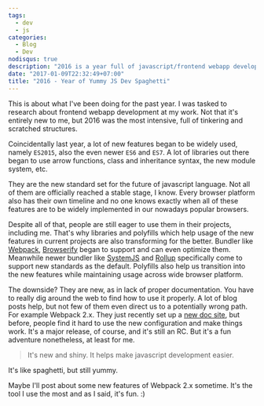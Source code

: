 ```yaml
---
tags:
  - dev
  - js
categories:
  - Blog
  - Dev
nodisqus: true
description: "2016 is a year full of javascript/frontend webapp development spaghetti for me."
date: "2017-01-09T22:32:49+07:00"
title: "2016 - Year of Yummy JS Dev Spaghetti"
---
```


This is about what I've been doing for the past year.
I was tasked to research about frontend webapp development at my work. Not that it's entirely new to me, but 2016 was
the most intensive, full of tinkering and scratched structures.

Coincidentally last year, a lot of new features began to be widely used, namely `ES2015`,
also the even newer `ES6` and `ES7`. A lot of libraries out there began to use arrow functions,
class and inheritance syntax, the new module system, etc.

They are the new standard set for the future of javascript language.
Not all of them are officially reached a stable stage, I know. Every browser platform also has their own timeline and
no one knows exactly when all of these features are to be widely implemented in our nowadays popular browsers.

Despite all of that, people are still eager to use them in their projects, including me. That's why libraries and
polyfills which help usage of the new features in current projects are also transforming for the better.
Bundler like [Webpack](https://github.com/webpack/webpack), [Browserify](http://browserify.org/) began to support and
can even optimize them. Meanwhile newer bundler like [SystemJS](https://github.com/systemjs/systemjs) and
[Rollup](http://rollupjs.org/) specifically come to support new standards as
the default. Polyfills also help us transition into the new features while maintaining usage across wide browser platform.

The downside? They are new, as in lack of proper documentation. You have to really dig around the web to find how
to use it properly. A lot of blog posts help, but not few of them even direct us to a potentially wrong path.
For example Webpack 2.x. They just recently set up a [new doc site](https://webpack.js.org), but before,
people find it hard to use the new configuration and make things work.
It's a major release, of course, and it's still an RC. But it's a fun adventure nonetheless, at least for me.

> It's new and shiny. It helps make javascript development easier.

It's like spaghetti, but still yummy.

Maybe I'll post about some new features of Webpack 2.x sometime. It's the tool I use the most and as I said, it's fun. :)
